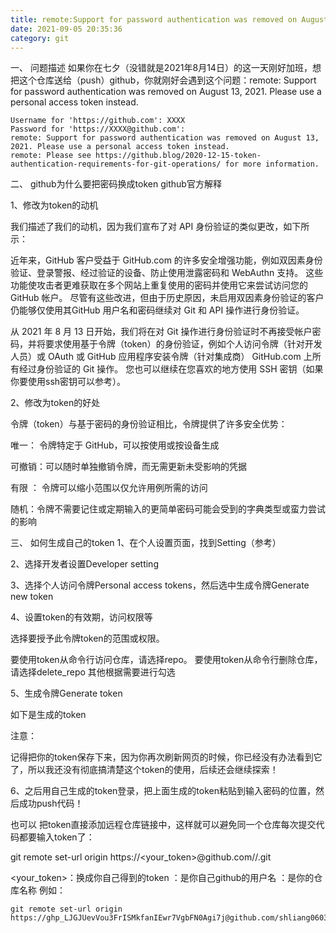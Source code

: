 ```yaml
---
title: remote:Support for password authentication was removed on August 13, 2021
date: 2021-09-05 20:35:36
category: git
---
```

一、 问题描述
如果你在七夕（没错就是2021年8月14日）的这一天刚好加班，想把这个仓库送给（push）github，你就刚好会遇到这个问题：remote: Support for password authentication was removed on August 13, 2021. Please use a personal access token instead.

```
Username for 'https://github.com': XXXX
Password for 'https://XXXX@github.com': 
remote: Support for password authentication was removed on August 13, 2021. Please use a personal access token instead.
remote: Please see https://github.blog/2020-12-15-token-authentication-requirements-for-git-operations/ for more information.
```
二、 github为什么要把密码换成token
github官方解释

1、修改为token的动机

我们描述了我们的动机，因为我们宣布了对 API 身份验证的类似更改，如下所示：

近年来，GitHub 客户受益于 GitHub.com 的许多安全增强功能，例如双因素身份验证、登录警报、经过验证的设备、防止使用泄露密码和 WebAuthn 支持。 这些功能使攻击者更难获取在多个网站上重复使用的密码并使用它来尝试访问您的 GitHub 帐户。 尽管有这些改进，但由于历史原因，未启用双因素身份验证的客户仍能够仅使用其GitHub 用户名和密码继续对 Git 和 API 操作进行身份验证。

从 2021 年 8 月 13 日开始，我们将在对 Git 操作进行身份验证时不再接受帐户密码，并将要求使用基于令牌（token）的身份验证，例如个人访问令牌（针对开发人员）或 OAuth 或 GitHub 应用程序安装令牌（针对集成商） GitHub.com 上所有经过身份验证的 Git 操作。 您也可以继续在您喜欢的地方使用 SSH 密钥（如果你要使用ssh密钥可以参考）。

2、修改为token的好处

令牌（token）与基于密码的身份验证相比，令牌提供了许多安全优势：

唯一： 令牌特定于 GitHub，可以按使用或按设备生成

可撤销：可以随时单独撤销令牌，而无需更新未受影响的凭据

有限 ： 令牌可以缩小范围以仅允许用例所需的访问

随机：令牌不需要记住或定期输入的更简单密码可能会受到的字典类型或蛮力尝试的影响

三、 如何生成自己的token
1、在个人设置页面，找到Setting（参考）


2、选择开发者设置Developer setting



3、选择个人访问令牌Personal access tokens，然后选中生成令牌Generate new token



4、设置token的有效期，访问权限等

选择要授予此令牌token的范围或权限。

要使用token从命令行访问仓库，请选择repo。
要使用token从命令行删除仓库，请选择delete_repo
其他根据需要进行勾选


5、生成令牌Generate token



如下是生成的token

注意：

记得把你的token保存下来，因为你再次刷新网页的时候，你已经没有办法看到它了，所以我还没有彻底搞清楚这个token的使用，后续还会继续探索！


6、之后用自己生成的token登录，把上面生成的token粘贴到输入密码的位置，然后成功push代码！



也可以 把token直接添加远程仓库链接中，这样就可以避免同一个仓库每次提交代码都要输入token了：

git remote set-url origin https://<your_token>@github.com/<USERNAME>/<REPO>.git

<your_token>：换成你自己得到的token
<USERNAME>：是你自己github的用户名
<REPO>：是你的仓库名称
例如：
```
git remote set-url origin https://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@github.com/shliang0603/Yolov4_DeepSocial.git/
```
